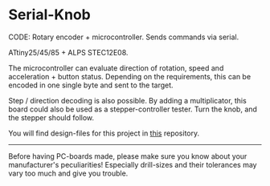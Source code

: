 
Serial-Knob
===========

CODE: Rotary encoder + microcontroller. Sends commands via serial.

ATtiny25/45/85 + ALPS STEC12E08.

The microcontroller can evaluate direction of rotation, speed and acceleration + button status.
Depending on the requirements, this can be encoded in one single byte and sent to the target.

Step / direction decoding is also possible. By adding a multiplicator, this board could also
be used as a stepper-controller tester. Turn the knob, and the stepper should follow.

You will find design-files for this project in [this](https://github.com/madworm/Serial-Knob/) repository.


---

Before having PC-boards made, please make sure you know about your manufacturer's peculiarities!
Especially drill-sizes and their tolerances may vary too much and give you trouble.

